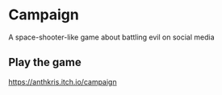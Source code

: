 # Campaign

A space-shooter-like game about battling evil on social media

## Play the game
https://anthkris.itch.io/campaign
